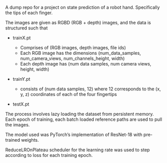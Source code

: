 A dump repo for a project on state prediction of a robot hand. Specifically the tips of each finger. 

The images are given as RGBD (RGB + depth) images, and the data is structured such that 

- trainX.pt
	- Comprises of (RGB images, depth images, file ids)
	- Each RGB image has the dimensions (num_data_samples, num_camera_views, num_channels_height, width)
	- Each depth image has (num data samples, num camera views, height, width)

- trainY.pt
	- consists of (num data samples, 12) where 12 corresponds to the (x, y, z) coordinates of each of the four fingertips

- testX.pt

The process involves lazy loading the dataset from persistent memory. Each epoch of training, each batch loaded reference paths are used to pull the images. 

The model used was PyTorch’s implementation of ResNet-18 with pre-trained weights.

ReduceLROnPlateau scheduler for the learning rate was used to step according to loss for each training epoch.
